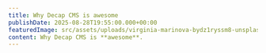 ```yaml
---
title: Why Decap CMS is awesome
publishDate: 2025-08-28T19:55:00.000+00:00
featuredImage: src/assets/uploads/virginia-marinova-bydz1ryssm8-unsplash.jpg
content: Why Decap CMS is **awesome**.
---
```

